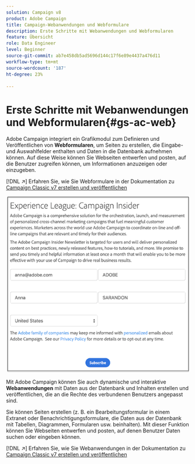 ```yaml
---
solution: Campaign v8
product: Adobe Campaign
title: Campaign-Webanwendungen und Webformulare
description: Erste Schritte mit Webanwendungen und Webformularen
feature: Übersicht
role: Data Engineer
level: Beginner
source-git-commit: ab7e458db5ad5696d144c17f6e89e4437a476d11
workflow-type: tm+mt
source-wordcount: '187'
ht-degree: 23%

---
```


# Erste Schritte mit Webanwendungen und Webformularen{#gs-ac-web}

Adobe Campaign integriert ein Grafikmodul zum Definieren und Veröffentlichen von **Webformularen**, um Seiten zu erstellen, die Eingabe- und Auswahlfelder enthalten und Daten in die Datenbank aufnehmen können. Auf diese Weise können Sie Webseiten entwerfen und posten, auf die Benutzer zugreifen können, um Informationen anzuzeigen oder einzugeben.

[!DNL :arrow_upper_right:] Erfahren Sie, wie Sie Webformulare in der Dokumentation zu  [Campaign Classic v7 erstellen und veröffentlichen](https://experienceleague.adobe.com/docs/campaign-classic/using/designing-content/web-forms/about-web-forms.html?lang=en#designing-content)

![](assets/sample.png)

Mit Adobe Campaign können Sie auch dynamische und interaktive **Webanwendungen** mit Daten aus der Datenbank und Inhalten erstellen und veröffentlichen, die an die Rechte des verbundenen Benutzers angepasst sind.

Sie können Seiten erstellen (z. B. ein Bearbeitungsformular in einem Extranet oder Benachrichtigungsformulare, die Daten aus der Datenbank mit Tabellen, Diagrammen, Formularen usw. beinhalten). Mit dieser Funktion können Sie Webseiten entwerfen und posten, auf denen Benutzer Daten suchen oder eingeben können.

[!DNL :arrow_upper_right:] Erfahren Sie, wie Sie Webanwendungen in der Dokumentation zu  [Campaign Classic v7 erstellen und veröffentlichen](https://experienceleague.adobe.com/docs/campaign-classic/using/designing-content/web-applications/about-web-applications.html?lang=en#designing-content)
